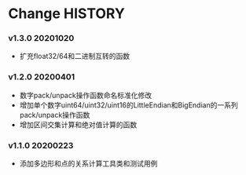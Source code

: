 # Change HISTORY

### v1.3.0 20201020
> 
 - 扩充float32/64和二进制互转的函数

### v1.2.0 20200401
> 
 - 数字pack/unpack操作函数命名标准化修改
 - 增加单个数字uint64/uint32/uint16的LittleEndian和BigEndian的一系列pack/unpack操作函数
 - 增加区间交集计算和绝对值计算的函数

### v1.1.0 20200223
> 
 - 添加多边形和点的关系计算工具类和测试用例
